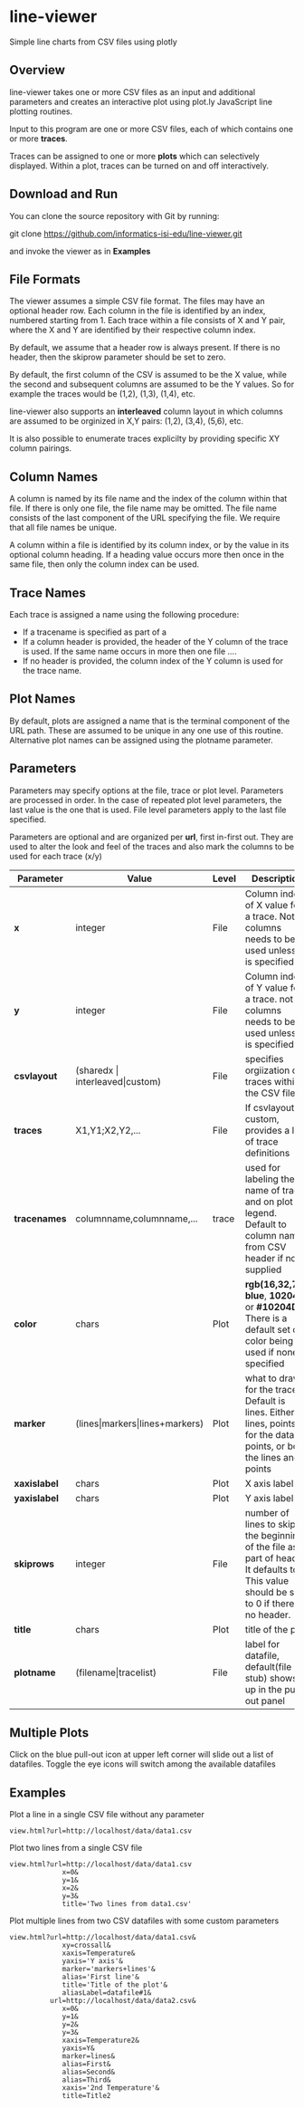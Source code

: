 # line-viewer

Simple line charts from CSV files using plotly

## Overview

line-viewer takes one or more CSV files as an input and additional parameters and creates an interactive plot using plot.ly JavaScript line plotting routines.

Input to this program are one or more CSV files, each of which contains one or more **traces**.  

Traces can be assigned to one or more **plots** which can selectively displayed.  Within a plot, traces can be turned on and off interactively.

## Download and Run 

You can clone the source repository with Git by running:

  git clone https://github.com/informatics-isi-edu/line-viewer.git

and invoke the viewer as in **Examples**


## File Formats

The viewer assumes a simple CSV file format.
The files may have an optional header row. Each column in the file is identified by an index, numbered starting from 1.  Each trace within a file consists of X and Y pair, where the X and Y are identified by their respective column index.  

By default, we assume that a header row is always present.  If there is no header, then the skiprow parameter should be set to zero.

By default, the first column of the CSV is assumed to be the X value, while the second and subsequent columns are assumed to be the Y values.  So for example the traces would be (1,2), (1,3), (1,4), etc.

line-viewer also supports an **interleaved** column layout in which columns are assumed to be orginized in X,Y pairs:  (1,2), (3,4), (5,6), etc.

It is also possible to enumerate traces explicilty by providing specific XY column pairings.

## Column Names

A column is named by its file name and the index of the column within that file.  If there is only one file, the file name may be omitted.  The file name consists of the last component of the URL specifying the file.  We require that all file names be unique.

A column within a file is identified by its column index, or by the value in its optional column heading.  If a heading value occurs more then once in the same file, then only the column index can be used.

## Trace Names

Each trace is assigned a name using the following procedure:
- If a tracename is specified as part of a 
- If a column header is provided, the header of the Y column of the trace is used.  If the same name occurs in more then one file ....
- If no header is provided, the column index of the Y column is used for the trace name.

## Plot Names

By default, plots are assigned a name that is the terminal component of the URL path.  These are assumed to be unique in any one use of this routine.  Alternative plot names can be assigned using the plotname parameter.

## Parameters
 
Parameters may specify options at the file, trace or plot level. Parameters are processed in order.  In the case of repeated plot level parameters, the last value is the one that is used.  File level parameters apply to the last file specified.  

Parameters are optional and are organized per **url**, first in-first out.  They are used to alter the look and feel of the traces and also mark the columns to be used for each trace (x/y)

| Parameter | Value | Level | Description |
| --- | --- | --- | --- |
| **x** | integer | File | Column index of X value for a trace. Not all columns needs to be used unless xy is specified. |
| **y** | integer | File | Column index of Y value for a trace. not all columns needs to be used unless xy is specified. |
| **csvlayout** | (sharedx \| interleaved\|custom) | File | specifies orgiization of traces within the CSV file | 
| **traces** | X1,Y1;X2,Y2,... | File | If csvlayout is custom, provides a list of trace definitions|
| **tracenames** | columnname,columnname,... | trace  | used for labeling the name of trace and on plot legend. Default to column name from CSV header if not supplied |
| **color** | chars | Plot | **rgb(16,32,77)**, **blue**, **10204D**, or **#10204D**. There is a default set of color being used if none is specified |
| **marker** | (lines\|markers\|lines+markers) | Plot | what to draw for the traces. Default is lines. Either lines, points for the data points, or both the lines and points |
| **xaxislabel** | chars | Plot | X axis label |
| **yaxislabel** | chars | Plot | Y axis label |
| **skiprows** | integer | File |  number of lines to skip in the beginning of the file as part of header. It defaults to 1. This value should be set to 0 if there is no header.|
| **title** | chars | Plot | title of the plot |
| **plotname** | (filename\|tracelist) | File | label for datafile, default(file stub) shows up in the pull-out panel |

## Multiple Plots

Click on the blue pull-out icon at upper left corner will slide out a list of datafiles. Toggle the eye icons will switch among the available datafiles

## Examples

Plot a line in a single CSV file without any parameter

```
view.html?url=http://localhost/data/data1.csv

```

Plot two lines from a single CSV file

```
view.html?url=http://localhost/data/data1.csv
             x=0&
             y=1&
             x=2&
             y=3&
             title='Two lines from data1.csv'

```

Plot multiple lines from two CSV datafiles with some custom parameters

```
view.html?url=http://localhost/data/data1.csv&
             xy=crossall&
             xaxis=Temperature&
             yaxis='Y axis'&
             marker='markers+lines'&
             alias='First line'&
             title='Title of the plot'&
             aliasLabel=datafile#1&
          url=http://localhost/data/data2.csv&
             x=0&
             y=1&
             y=2&
             y=3&
             xaxis=Temperature2&
             yaxis=Y&
             marker=lines&
             alias=First&
             alias=Second&
             alias=Third&
             xaxis='2nd Temperature'&
             title=Title2
```

